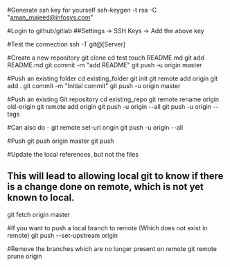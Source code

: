 #Generate ssh key for yourself
ssh-keygen -t rsa -C "aman_majeed@infosys.com"

#Login to github/gitlab 
##Settings -> SSH Keys -> Add the above key

#Test the connection
ssh -T git@[Server]

#Create a new repository
git clone <GITURL>
cd test
touch README.md
git add README.md
git commit -m "add README"
git push -u origin master

#Push an existing folder
cd existing_folder
git init
git remote add origin <GITURL>
git add .
git commit -m "Initial commit"
git push -u origin master

#Push an existing Git repository
cd existing_repo
git remote rename origin old-origin
git remote add origin <GITURL>
git push -u origin --all
git push -u origin --tags

#Can also do - 
git remote set-url origin <GITURL>
git push -u origin --all

#Push
git push origin master
git push <remoteName> <branchName>

#Update the local references, but not the files
## This will lead to allowing local git to know if there is a change done on remote, which is not yet known to local.
git fetch origin master

#If you want to push a local branch to remote (Which does not exist in remote)
git push --set-upstream origin <branchName>

#Remove the branches which are no longer present on remote 
git remote prune origin